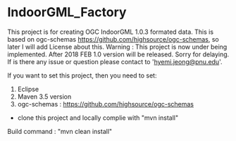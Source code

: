 # IndoorGML_Factory


This project is for creating OGC IndoorGML 1.0.3 formated data.
This is based on ogc-schemas https://github.com/highsource/ogc-schemas, so later I will add License about this. 
Warning : This project is now under being implemented. After 2018 FEB 1.0 version will be released. Sorry for delaying. 
If is there any issue or question please contact to 'hyemi.jeong@pnu.edu'.


If you want to set this project, then you need to set: 
1) Eclipse
2) Maven 3.5 version
3) ogc-schemas : https://github.com/highsource/ogc-schemas 
  - clone this project and locally complie with "mvn install"

Build command : "mvn clean install"
